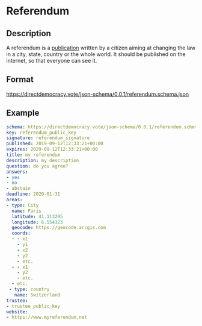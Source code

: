 # Referendum

## Description

A referendum is a [publication](publication.md) written by a citizen aiming at changing the law in a city, state, country or the whole world.
It should be published on the internet, so that everyone can see it.

## Format

https://directdemocracy.vote/json-schema/0.0.1/referendum.schema.json

## Example

```yaml
schema: https://directdemocracy.vote/json-schema/0.0.1/referendum.schema.json
key: referendum_public_key
signature: referendum_signature
published: 2019-09-12T12:33:21+00:00
expires: 2029-09-12T12:33:21+00:00
title: my referendum
description: my description
question: do you agree?
answers:
- yes
- no
- abstain
deadline: 2020-01-31
areas:
- type: City
  name: Paris
  latitude: 41.113295
  longitude: 6.554323
  geocode: https://geocode.arcgis.com 
  coords:
  - - x1
    - y1
    - x2
    - y2
    - etc.
  - - x1
    - y2
    - etc.
  - etc.
 - type: country
   name: Switzerland
trustee:
- trustee_public_key
website:
- https://www.myreferendum.net
```
